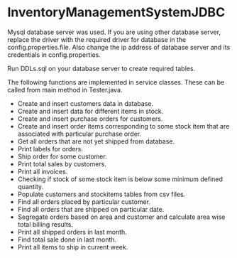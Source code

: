 # InventoryManagementSystemJDBC

Mysql database server was used. 
If you are using other database server, replace the driver with the required driver for database in the config.properties.file.
Also change the ip address of database server and its credentials in config.properties.

Run DDLs.sql on your database server to create required tables. 

The following functions are implemented in service classes. These can be called from main method in Tester.java.
* Create and insert customers data in database.
* Create and insert data for different items in stock.
* Create and insert purchase orders for customers.
* Create and insert order items corresponding to some stock item that are associated with particular purchase order.
* Get all orders that are not yet shipped from database.
* Print labels for orders.
* Ship order for some customer.
* Print total sales by customers.
* Print all invoices.
* Checking if stock of some stock item is below some minimum defined quantity.
* Populate customers and stockitems tables from csv files.
* Find all orders placed by particular customer.
* Find all orders that are shipped on particular date.
* Segregate orders based on area and customer and calculate area wise total billing results.
* Print all shipped orders in last month.
* Find total sale done in last month.
* Print all items to ship in current week.

